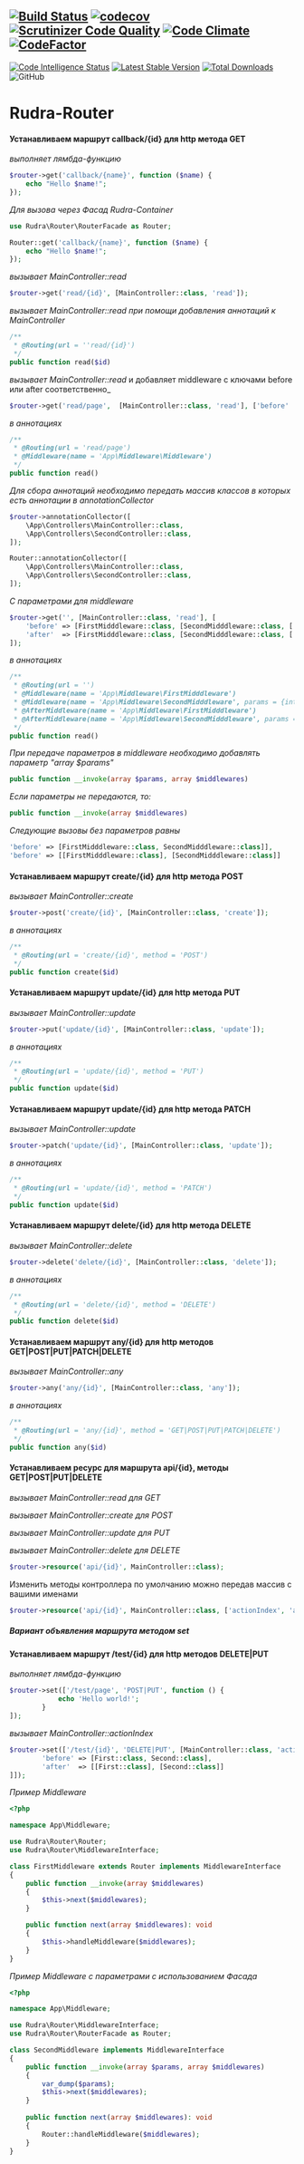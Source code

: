 [![Build Status](https://app.travis-ci.com/Jagepard/Rudra-Router.svg?branch=master)](https://app.travis-ci.com/Jagepard/Rudra-Router)
[![codecov](https://codecov.io/gh/Jagepard/Rudra-Router/branch/master/graph/badge.svg)](https://codecov.io/gh/Jagepard/Rudra-Router)
[![Scrutinizer Code Quality](https://scrutinizer-ci.com/g/Jagepard/Rudra-Router/badges/quality-score.png?b=master)](https://scrutinizer-ci.com/g/Jagepard/Rudra-Router/?branch=master)
[![Code Climate](https://codeclimate.com/github/Jagepard/Rudra-Router/badges/gpa.svg)](https://codeclimate.com/github/Jagepard/Rudra-Router)
[![CodeFactor](https://www.codefactor.io/repository/github/jagepard/rudra-router/badge)](https://www.codefactor.io/repository/github/jagepard/rudra-router)
-----
[![Code Intelligence Status](https://scrutinizer-ci.com/g/Jagepard/Rudra-Router/badges/code-intelligence.svg?b=master)](https://scrutinizer-ci.com/code-intelligence)
[![Latest Stable Version](https://poser.pugx.org/rudra/router/v/stable)](https://packagist.org/packages/rudra/router)
[![Total Downloads](https://poser.pugx.org/rudra/router/downloads)](https://packagist.org/packages/rudra/router)
![GitHub](https://img.shields.io/github/license/jagepard/Rudra-Router.svg)

# Rudra-Router

#### Устанавливаем маршрут callback/{id} для http метода GET
_выполняет лямбда-функцию_
```php
$router->get('callback/{name}', function ($name) {
    echo "Hello $name!";
});
```
_Для вызова через Фасад Rudra-Container_
```php
use Rudra\Router\RouterFacade as Router;

Router::get('callback/{name}', function ($name) {
    echo "Hello $name!";
});
```
_вызывает MainController::read_
```php
$router->get('read/{id}', [MainController::class, 'read']);
```
_вызывает MainController::read при помощи добавления аннотаций к MainController_
```php
/**
 * @Routing(url = ''read/{id}')
 */
public function read($id)
```
_вызывает MainController::read_ и добавляет middleware с ключами before или after соответственно_
```php
$router->get('read/page',  [MainController::class, 'read'], ['before'  => [Middleware::class]);
```
_в аннотациях_
```php
/**
 * @Routing(url = 'read/page')
 * @Middleware(name = 'App\Middleware\Middleware')
 */
public function read()
```
_Для сбора аннотаций необходимо передать массив классов в которых есть аннотации в annotationCollector_
```php
$router->annotationCollector([
    \App\Controllers\MainController::class,
    \App\Controllers\SecondController::class,
]);
```
```php
Router::annotationCollector([
    \App\Controllers\MainController::class,
    \App\Controllers\SecondController::class,
]);
```
_С параметрами для middleware_
```php
$router->get('', [MainController::class, 'read'], [
    'before' => [FirstMidddleware::class, [SecondMidddleware::class, ['int' => 456, new \stdClass]]],
    'after'  => [FirstMidddleware::class, [SecondMidddleware::class, ['int' => 456, new \stdClass]]]
]);
```
_в аннотациях_
```php
/**
 * @Routing(url = '')
 * @Middleware(name = 'App\Middleware\FirstMidddleware')
 * @Middleware(name = 'App\Middleware\SecondMidddleware', params = {int : '456'})
 * @AfterMiddleware(name = 'App\Middleware\FirstMidddleware')
 * @AfterMiddleware(name = 'App\Middleware\SecondMidddleware', params = {int : '456'})
 */
public function read()
```
_При передаче параметров в middleware необходимо добавлять параметр "array $params"_
```php
public function __invoke(array $params, array $middlewares)
```
_Если параметры не передаются, то:_
```php
public function __invoke(array $middlewares)
```
_Следующие вызовы без параметров равны_
```php
'before' => [FirstMidddleware::class, SecondMidddleware::class]],
'before' => [[FirstMidddleware::class], [SecondMidddleware::class]]
```
#### Устанавливаем маршрут create/{id} для http метода POST
_вызывает MainController::create_
```php
$router->post('create/{id}', [MainController::class, 'create']);
```
_в аннотациях_
```php
/**
 * @Routing(url = 'create/{id}', method = 'POST')
 */
public function create($id)
```
#### Устанавливаем маршрут update/{id} для http метода PUT
_вызывает MainController::update_
```php
$router->put('update/{id}', [MainController::class, 'update']);
```
_в аннотациях_
```php
/**
 * @Routing(url = 'update/{id}', method = 'PUT')
 */
public function update($id)
```
#### Устанавливаем маршрут update/{id} для http метода PATCH
_вызывает MainController::update_
```php
$router->patch('update/{id}', [MainController::class, 'update']);
```
_в аннотациях_
```php
/**
 * @Routing(url = 'update/{id}', method = 'PATCH')
 */
public function update($id)
```
#### Устанавливаем маршрут delete/{id} для http метода DELETE
_вызывает MainController::delete_
```php
$router->delete('delete/{id}', [MainController::class, 'delete']);
```
_в аннотациях_
```php
/**
 * @Routing(url = 'delete/{id}', method = 'DELETE')
 */
public function delete($id)
```
#### Устанавливаем маршрут any/{id} для http методов GET|POST|PUT|PATCH|DELETE
_вызывает MainController::any_
```php
$router->any('any/{id}', [MainController::class, 'any']);
```
_в аннотациях_
```php
/**
 * @Routing(url = 'any/{id}', method = 'GET|POST|PUT|PATCH|DELETE')
 */
public function any($id)
```
#### Устанавливаем ресурс для маршрута api/{id}, методы GET|POST|PUT|DELETE
_вызывает MainController::read для GET_

_вызывает MainController::create для POST_

_вызывает MainController::update для PUT_

_вызывает MainController::delete для DELETE_
```php
$router->resource('api/{id}', MainController::class);
```
Изменить методы контроллера по умолчанию можно передав массив с вашими именами
```php
$router->resource('api/{id}', MainController::class, ['actionIndex', 'actionAdd', 'actionUpdate', 'actionDrop']);
```
##### Вариант объявления маршрута методом set
#### Устанавливаем маршрут /test/{id} для http методов DELETE|PUT
_выполняет лямбда-функцию_
```php
$router->set(['/test/page', 'POST|PUT', function () {
            echo 'Hello world!';
        }
]);
```
_вызывает MainController::actionIndex_
```php
$router->set(['/test/{id}', 'DELETE|PUT', [MainController::class, 'actionIndex'], [
        'before' => [First::class, Second::class],
        'after'  => [[First::class], [Second::class]]
]]);
```
_Пример Middleware_
```php
<?php

namespace App\Middleware;

use Rudra\Router\Router;
use Rudra\Router\MiddlewareInterface;

class FirstMiddleware extends Router implements MiddlewareInterface
{
    public function __invoke(array $middlewares)
    {
        $this->next($middlewares);
    }

    public function next(array $middlewares): void
    {
        $this->handleMiddleware($middlewares);
    }
}
```
_Пример Middleware с параметрами с использованием Фасада_
```php
<?php

namespace App\Middleware;

use Rudra\Router\MiddlewareInterface;
use Rudra\Router\RouterFacade as Router;

class SecondMiddleware implements MiddlewareInterface
{
    public function __invoke(array $params, array $middlewares)
    {
        var_dump($params);
        $this->next($middlewares);
    }
    
    public function next(array $middlewares): void
    {
        Router::handleMiddleware($middlewares);
    }
}
```
